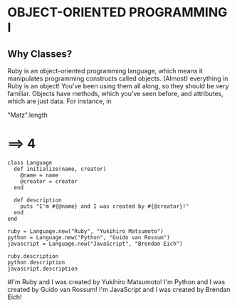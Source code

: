# OBJECT-ORIENTED PROGRAMMING I

## Why Classes?
Ruby is an object-oriented programming language, which means it manipulates programming constructs called objects. (Almost) everything in Ruby is an object! You’ve been using them all along, so they should be very familiar. Objects have methods, which you’ve seen before, and attributes, which are just data. For instance, in

"Matz".length
# ==> 4

```
class Language
  def initialize(name, creator)
    @name = name
    @creator = creator
  end
	
  def description
    puts "I'm #{@name} and I was created by #{@creator}!"
  end
end

ruby = Language.new("Ruby", "Yukihiro Matsumoto")
python = Language.new("Python", "Guido van Rossum")
javascript = Language.new("JavaScript", "Brendan Eich")

ruby.description
python.description
javascript.description
```
#I'm Ruby and I was created by Yukihiro Matsumoto!
I'm Python and I was created by Guido van Rossum!
I'm JavaScript and I was created by Brendan Eich!


